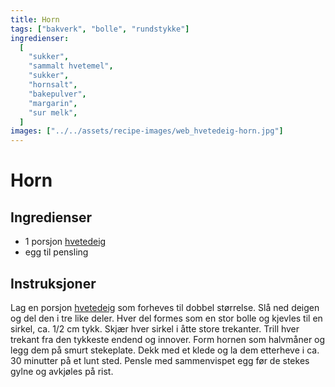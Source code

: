 ```yaml
---
title: Horn
tags: ["bakverk", "bolle", "rundstykke"]
ingredienser:
  [
    "sukker",
    "sammalt hvetemel",
    "sukker",
    "hornsalt",
    "bakepulver",
    "margarin",
    "sur melk",
  ]
images: ["../../assets/recipe-images/web_hvetedeig-horn.jpg"]
---
```


# Horn

## Ingredienser

- 1 porsjon [hvetedeig](./hvetedeig)
- egg til pensling

## Instruksjoner

Lag en porsjon [hvetedeig](./hvetedeig) som forheves til dobbel størrelse. Slå ned deigen og del den i tre like deler. Hver del formes som en stor bolle og kjevles til en sirkel, ca. 1/2 cm tykk. Skjær hver sirkel i åtte store trekanter. Trill hver trekant fra den tykkeste endend og innover. Form hornen som halvmåner og legg dem på smurt stekeplate. Dekk med et klede og la dem etterheve i ca. 30 minutter på et lunt sted. Pensle med sammenvispet egg før de stekes gylne og avkjøles på rist.
